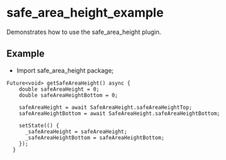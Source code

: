 # safe_area_height_example

Demonstrates how to use the safe_area_height plugin.

## Example

- Import safe_area_height package;

```
Future<void> getSafeAreaHeight() async {
    double safeAreaHeight = 0;
    double safeAreaHeightBottom = 0;

    safeAreaHeight = await SafeAreaHeight.safeAreaHeightTop;
    safeAreaHeightBottom = await SafeAreaHeight.safeAreaHeightBottom;

    setState(() {
      _safeAreaHeight = safeAreaHeight;
      _safeAreaHeightBottom = safeAreaHeightBottom;
    });
  }
```